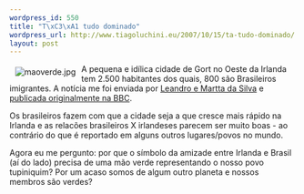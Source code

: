```yaml
--- 
wordpress_id: 550
title: "T\xC3\xA1 tudo dominado"
wordpress_url: http://www.tiagoluchini.eu/2007/10/15/ta-tudo-dominado/
layout: post
---
```

<img src="http://www.tiagoluchini.eu/wp-content/uploads/2007/10/maoverde.jpg" title="maoverde.jpg" alt="maoverde.jpg" align="left" hspace="10" vspace="5" />A pequena e idílica cidade de Gort no Oeste da Irlanda tem 2.500 habitantes dos quais, 800 são Brasileiros imigrantes.  A notícia me foi enviada por <a href="http://leandrodasilva.blogspot.com/" target="_blank">Leandro e Martta da Silva</a> e <a href="http://news.bbc.co.uk/2/hi/programmes/from_our_own_correspondent/7038073.stm" target="_blank">publicada originalmente na BBC</a>.

Os brasileiros fazem com que a cidade seja a que cresce mais rápido na Irlanda e as relacões brasileiros X irlandeses parecem ser muito boas - ao contrário do que é reportado em alguns outros lugares/povos no mundo.

Agora eu me pergunto: por que o símbolo da amizade entre Irlanda e Brasil (aí do lado) precisa de uma mão verde representando o nosso povo tupiniquim? Por um acaso somos de algum outro planeta e nossos membros são verdes?
